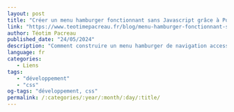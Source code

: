 ```yaml
---
layout: post
title: "Créer un menu hamburger fonctionnant sans Javascript grâce à Popover API"
link: "https://www.teotimepacreau.fr/blog/menu-hamburger-fonctionnant-sans-javascript-accessible/"
author: Téotim Pacreau
published_date: "24/05/2024"
description: "Comment construire un menu hamburger de navigation accessible à tous en respectant l'amélioration progressive ?"
language: fr
categories:
   - Liens
tags:
   - "développement"
   - "css"
og-tags: "développement, css"
permalink: /:categories/:year/:month/:day/:title/
---
```

